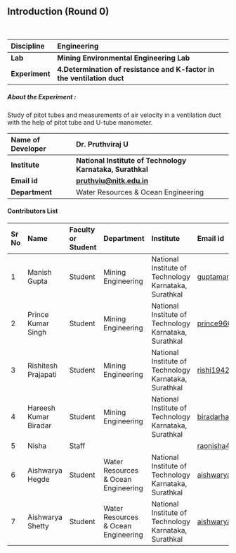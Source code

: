 ## Introduction (Round 0)

<br>

<b>Discipline | <b>Engineering
:--|:--|
<b> Lab | <b>  Mining Environmental Engineering Lab
<b> Experiment| <b> 4.Determination of resistance and K-factor in the ventilation duct

<h5> About the Experiment : </h5>
Study of pitot tubes and measurements of air velocity in a ventilation duct with the help of pitot tube and U-tube manometer.

<b>Name of Developer | <b> Dr. Pruthviraj U
:--|:--|
<b> Institute | <b> National Institute of Technology Karnataka, Surathkal
<b> Email id|     <b> pruthviu@nitk.edu.in
<b> Department | Water Resources & Ocean Engineering

#### Contributors List

Sr No | Name | Faculty or Student | Department| Institute | Email id
:--|:--|:--|:--|:--|:--|
1 | Manish Gupta | Student | Mining Engineering | National Institute of Technology Karnataka, Surathkal | guptamanish870@gmail.com
2 | Prince Kumar Singh | Student | Mining Engineering | National Institute of Technology Karnataka, Surathkal |prince96611@gmail.com
3 | Rishitesh Prajapati | Student | Mining Engineering| National Institute of Technology Karnataka, Surathkal |rishi19420000@gmail.com
4 | Hareesh Kumar Biradar | Student | Mining Engineering | National Institute of Technology Karnataka, Surathkal |biradarhareesh@gmail.com
5 | Nisha | Staff | | |raonisha46@gmail.com
6 | Aishwarya Hegde | Student | Water Resources & Ocean Engineering | National Institute of Technology Karnataka, Surathkal |aishwaryahegde29@gmail.com
7 | Aishwarya Shetty | Student | Water Resources & Ocean Engineering | National Institute of Technology Karnataka, Surathkal |aishwarya.shetty1995@gmail.com
